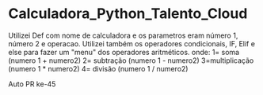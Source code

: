 # Calculadora_Python_Talento_Cloud
Utilizei Def com nome de calculadora e os parametros eram número 1, número 2 e operacao. Utilizei também os operadores condicionais, IF, Elif e else para fazer um "menu" dos operadores aritméticos. 
onde:
1= soma (numero 1 + numero2) 
2= subtração (numero 1 - numero2) 
3=multiplicação (numero 1 * numero2) 
4= divisão (numero 1 / numero2) 


Auto PR ke-45